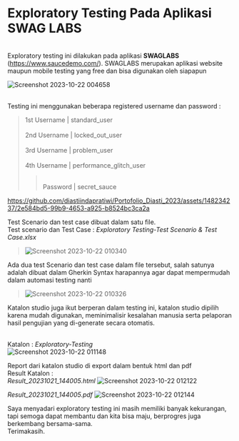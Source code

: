 # Exploratory Testing Pada Aplikasi SWAG LABS

<br> Exploratory testing ini dilakukan pada aplikasi **SWAGLABS** (https://www.saucedemo.com/). SWAGLABS merupakan aplikasi website maupun mobile testing yang free dan bisa digunakan oleh siapapun

![Screenshot 2023-10-22 004658](https://github.com/diastiindapratiwi/Portofolio_Diasti_2023/assets/148234237/22a01270-0dc9-4162-873d-9dc9a82a74e7)

<br>Testing ini menggunakan beberapa registered username dan password :

>1st Username |	standard_user				
><br>2nd Username |  locked_out_user				
><br>3rd Username |	problem_user				
><br>4th Username |	performance_glitch_user				
>><br>Password	   |  secret_sauce				

https://github.com/diastiindapratiwi/Portofolio_Diasti_2023/assets/148234237/2e584bd5-99b9-4653-a925-b8524bc3ca2a

Test Scenario dan test case dibuat dalam satu file. <br>
Test scenario dan Test Case : *Exploratory Testing-Test Scenario & Test Case.xlsx*
>![Screenshot 2023-10-22 010340](https://github.com/diastiindapratiwi/Portofolio_Diasti_2023/assets/148234237/638209ae-e269-4b2c-bbe9-15178e5c6b9b)

Ada dua test Scenario dan test case dalam file tersebut, salah satunya adalah dibuat dalam Gherkin Syntax harapannya agar dapat mempermudah dalam automasi testing nanti
>![Screenshot 2023-10-22 010326](https://github.com/diastiindapratiwi/Portofolio_Diasti_2023/assets/148234237/4da9ad3b-a9f9-479a-a7c2-ddcd6fa1a364)

Katalon studio juga ikut berperan dalam testing ini, katalon studio dipilih karena mudah digunakan, meminimalisir kesalahan manusia serta pelaporan hasil pengujian yang di-generate secara otomatis.

<br> Katalon                     : *Exploratory-Testing* 
<br> ![Screenshot 2023-10-22 011148](https://github.com/diastiindapratiwi/Portofolio_Diasti_2023/assets/148234237/17c38bd7-9de1-4fb4-9e1f-1681d8b64f23)

Report dari katalon studio di export dalam bentuk html dan pdf
<br>Result Katalon              : 
<br> *Result_20231021_144005.html*
![Screenshot 2023-10-22 012122](https://github.com/diastiindapratiwi/Portofolio_Diasti_2023/assets/148234237/1d241fb7-24ae-4994-b221-25b3ecae653a)

*Result_20231021_144005.pdf*
![Screenshot 2023-10-22 012144](https://github.com/diastiindapratiwi/Portofolio_Diasti_2023/assets/148234237/054265fa-2816-4b79-b28c-abd7f44af960)


Saya menyadari exploratory testing ini masih memiliki banyak kekurangan, tapi semoga dapat membantu dan kita bisa maju, berprogres juga berkembang bersama-sama. 
<br>Terimakasih. 


